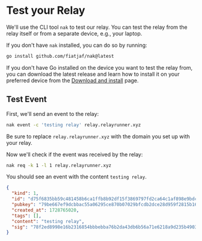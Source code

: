# Test your Relay

We'll use the CLI tool `nak` to test our relay. You can test the relay from the relay itself or from a separate device, e.g., your laptop.

If you don't have `nak` installed, you can do so by running:

```bash
go install github.com/fiatjaf/nak@latest
```

If you don't have Go installed on the device you want to test the relay from, you can download the latest release and learn how to install it on your preferred device from the [Download and install](https://go.dev/doc/install "Download and install") page.

## Test Event

First, we'll send an event to the relay:

```bash
nak event -c 'testing relay' relay.relayrunner.xyz
```

Be sure to replace `relay.relayrunner.xyz` with the domain you set up with your relay.

Now we'll check if the event was received by the relay:

```bash
nak req -k 1 -l 1 relay.relayrunner.xyz
```

You should see an event with the content `testing relay`.

```json
{
  "kind": 1,
  "id": "d75f6835bb59c481458b6ca1ffb8b92df15f3869797fd2ca64c1af898e9bdc47",
  "pubkey": "79be667ef9dcbbac55a06295ce870b07029bfcdb2dce28d959f2815b16f81798",
  "created_at": 1728765020,
  "tags": [],
  "content": "testing relay",
  "sig": "78f2ed8998e16b2316854bbbebba76b2da43db6b56a71e6218a9d235b4903ca170b62f5a39e1a111074e509c24ba831d90e271684ca0c1c0ea1d4d665f9340b7"
}
```
